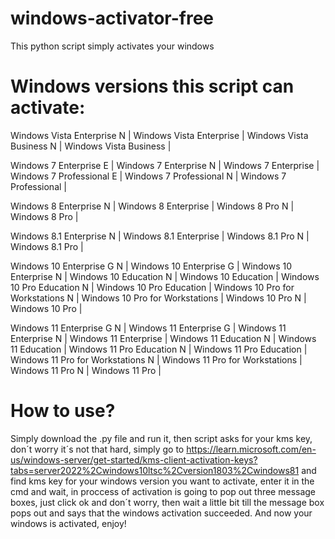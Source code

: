 # windows-activator-free
This python script simply activates your windows
# Windows versions this script can activate:

Windows Vista Enterprise N |
Windows Vista Enterprise |
Windows Vista Business N |
Windows Vista Business |

Windows 7 Enterprise E |
Windows 7 Enterprise N |
Windows 7 Enterprise |
Windows 7 Professional E |
Windows 7 Professional N |
Windows 7 Professional |

Windows 8 Enterprise N |
Windows 8 Enterprise |
Windows 8 Pro N |
Windows 8 Pro |

Windows 8.1 Enterprise N |
Windows 8.1 Enterprise |
Windows 8.1 Pro N |
Windows 8.1 Pro |

Windows 10 Enterprise G N |
Windows 10 Enterprise G |
Windows 10 Enterprise N |
Windows 10 Education N |
Windows 10 Education |
Windows 10 Pro Education N |
Windows 10 Pro Education |
Windows 10 Pro for Workstations N |
Windows 10 Pro for Workstations |
Windows 10 Pro N |
Windows 10 Pro |

Windows 11 Enterprise G N |
Windows 11 Enterprise G |
Windows 11 Enterprise N |
Windows 11 Enterprise |
Windows 11 Education N |
Windows 11 Education |
Windows 11 Pro Education N |
Windows 11 Pro Education |
Windows 11 Pro for Workstations N |
Windows 11 Pro for Workstations |
Windows 11 Pro N |
Windows 11 Pro |

# How to use?
Simply download the .py file and run it, then script asks for your kms key, don´t worry it´s not that hard, simply go to https://learn.microsoft.com/en-us/windows-server/get-started/kms-client-activation-keys?tabs=server2022%2Cwindows10ltsc%2Cversion1803%2Cwindows81 and find kms key for your windows version you want to activate, enter it in the cmd and wait, in proccess of activation is going to pop out three message boxes, just click ok and don´t worry, then wait a little bit till the message box pops out and says that the windows activation succeeded. And now your windows is activated, enjoy!
